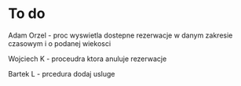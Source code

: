 # To do

Adam Orzel - proc wyswietla dostepne rezerwacje w danym zakresie czasowym i o podanej wiekosci

Wojciech K - proceudra ktora anuluje rezerwacje

Bartek L - prcedura dodaj usluge
